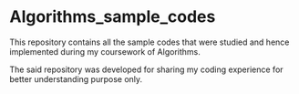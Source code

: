 # Algorithms_sample_codes
This repository contains all the sample codes that were studied and hence implemented during my coursework of Algorithms.

The said repository was developed for sharing my coding experience for better understanding purpose only.
